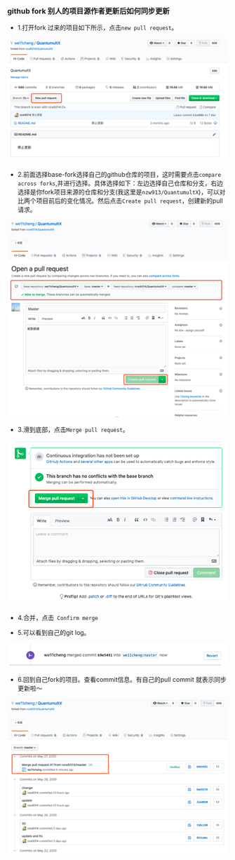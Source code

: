 ### github fork 别人的项目源作者更新后如何同步更新

- 1.打开fork 过来的项目如下所示，点击`new pull request`。

![](https://raw.githubusercontent.com/we11cheng/picBed/master/20200527111214.png)

- 2.前面选择base-fork选择自己的github仓库的项目，这时需要点击`compare across forks`,并进行选择。具体选择如下：左边选择自己仓库和分支，右边选择是你fork项目来源的仓库和分支(我这里是`nzw913/QuantumultX`)，可以对比两个项目前后的变化情况。然后点击`Create pull request`，创建新的pull请求。


![](https://raw.githubusercontent.com/we11cheng/picBed/master/20200527111603.png)

- 3.滑到底部，点击`Merge pull request`。

![](https://raw.githubusercontent.com/we11cheng/picBed/master/20200527111746.png)

- 4.合并，点击` Confirm merge`

- 5.可以看到自己的git log。

![](https://raw.githubusercontent.com/we11cheng/picBed/master/20200527112247.png)

- 6.回到自己fork的项目。查看commit信息。有自己的pull commit 就表示同步更新啦～

![](https://raw.githubusercontent.com/we11cheng/picBed/master/20200527112341.png)
